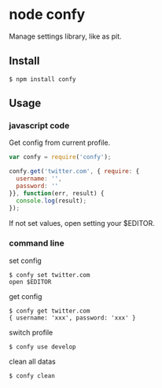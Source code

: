 # node confy

Manage settings library, like as pit.

## Install

    $ npm install confy

## Usage

### javascript code

Get config from current profile.

``` js
var confy = require('confy');

confy.get('twitter.com', { require: {
  username: '',
  password: ''
}}, function(err, result) {
  console.log(result);
});
```

If not set values, open setting your $EDITOR.

### command line

set config

```
$ confy set twitter.com
open $EDITOR
```

get config

```
$ confy get twitter.com
{ username: 'xxx', password: 'xxx' }
```

switch profile

```
$ confy use develop
```

clean all datas

```
$ confy clean
```
